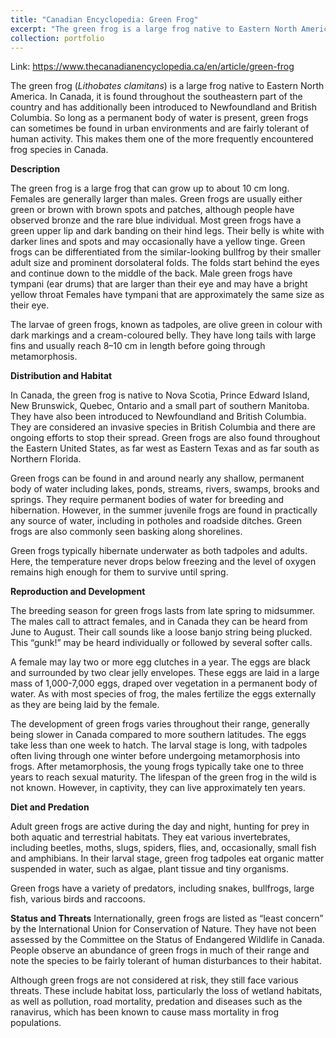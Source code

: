 ```yaml
---
title: "Canadian Encyclopedia: Green Frog"
excerpt: "The green frog is a large frog native to Eastern North America. They are one of the most frequently encountered frog species in Canada, owing in part to their tolerance of urban environments and human activity.<br/><br/><img src='/images/green1.jpg' alt='adult green frog' width='400'>"
collection: portfolio
---
```

Link: <https://www.thecanadianencyclopedia.ca/en/article/green-frog>

The green frog (*Lithobates clamitans*) is a large frog native to Eastern North America. In Canada, it is found throughout the southeastern part of the country and has additionally been introduced to Newfoundland and British Columbia. So long as a permanent body of water is present, green frogs can sometimes be found in urban environments and are fairly tolerant of human activity. This makes them one of the more frequently encountered frog species in Canada.

**Description**

The green frog is a large frog that can grow up to about 10 cm long. Females are generally larger than males. Green frogs are usually either green or brown with brown spots and patches, although people have observed bronze and the rare blue individual. Most green frogs have a green upper lip and dark banding on their hind legs. Their belly is white with darker lines and spots and may occasionally have a yellow tinge. Green frogs can be differentiated from the similar-looking bullfrog by their smaller adult size and prominent dorsolateral folds. The folds start behind the eyes and continue down to the middle of the back. Male green frogs have tympani (ear drums) that are larger than their eye and may have a bright yellow throat Females have tympani that are approximately the same size as their eye.

The larvae of green frogs, known as tadpoles, are olive green in colour with dark markings and a cream-coloured belly. They have long tails with large fins and usually reach 8–10 cm in length before going through metamorphosis.

**Distribution and Habitat**

In Canada, the green frog is native to Nova Scotia, Prince Edward Island, New Brunswick, Quebec, Ontario and a small part of southern Manitoba. They have also been introduced to Newfoundland and British Columbia. They are considered an invasive species in British Columbia and there are ongoing efforts to stop their spread. Green frogs are also found throughout the Eastern United States, as far west as Eastern Texas and as far south as Northern Florida.

Green frogs can be found in and around nearly any shallow, permanent body of water including lakes, ponds, streams, rivers, swamps, brooks and springs. They require permanent bodies of water for breeding and hibernation. However, in the summer juvenile frogs are found in practically any source of water, including in potholes and roadside ditches. Green frogs are also commonly seen basking along shorelines.

Green frogs typically hibernate underwater as both tadpoles and adults. Here, the temperature never drops below freezing and the level of oxygen remains high enough for them to survive until spring.

**Reproduction and Development**

The breeding season for green frogs lasts from late spring to midsummer. The males call to attract females, and in Canada they can be heard from June to August. Their call sounds like a loose banjo string being plucked. This “gunk!” may be heard individually or followed by several softer calls.

A female may lay two or more egg clutches in a year. The eggs are black and surrounded by two clear jelly envelopes. These eggs are laid in a large mass of 1,000-7,000 eggs, draped over vegetation in a permanent body of water. As with most species of frog, the males fertilize the eggs externally as they are being laid by the female.

The development of green frogs varies throughout their range, generally being slower in Canada compared to more southern latitudes. The eggs take less than one week to hatch. The larval stage is long, with tadpoles often living through one winter before undergoing metamorphosis into frogs. After metamorphosis, the young frogs typically take one to three years to reach sexual maturity. The lifespan of the green frog in the wild is not known. However, in captivity, they can live approximately ten years.

**Diet and Predation**

Adult green frogs are active during the day and night, hunting for prey in both aquatic and terrestrial habitats. They eat various invertebrates, including beetles, moths, slugs, spiders, flies, and, occasionally, small fish and amphibians. In their larval stage, green frog tadpoles eat organic matter suspended in water, such as algae, plant tissue and tiny organisms.

Green frogs have a variety of predators, including snakes, bullfrogs, large fish, various birds and raccoons.

**Status and Threats**
Internationally, green frogs are listed as “least concern” by the International Union for Conservation of Nature. They have not been assessed by the Committee on the Status of Endangered Wildlife in Canada. People observe an abundance of green frogs in much of their range and note the species to be fairly tolerant of human disturbances to their habitat.

Although green frogs are not considered at risk, they still face various threats. These include habitat loss, particularly the loss of wetland habitats, as well as pollution, road mortality, predation and diseases such as the ranavirus, which has been known to cause mass mortality in frog populations.
